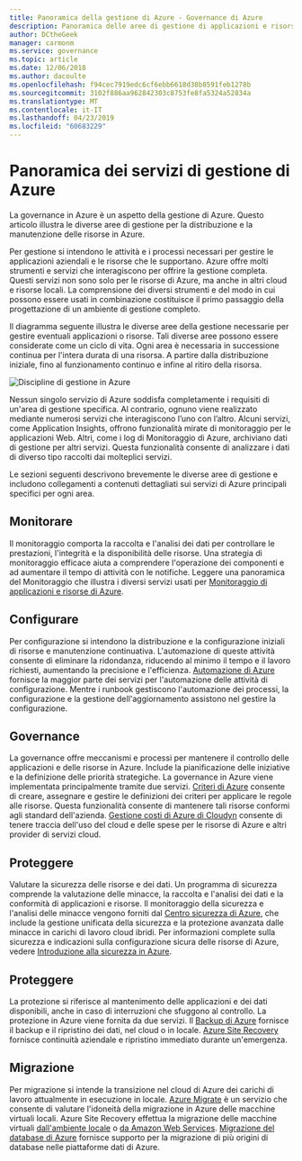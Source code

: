 ```yaml
---
title: Panoramica della gestione di Azure - Governance di Azure
description: Panoramica delle aree di gestione di applicazioni e risorse di Azure con collegamenti a contenuti sugli strumenti di gestione di Azure.
author: DCtheGeek
manager: carmonm
ms.service: governance
ms.topic: article
ms.date: 12/06/2018
ms.author: dacoulte
ms.openlocfilehash: f94cec7919edc6cf6ebb6618d38b8591feb1278b
ms.sourcegitcommit: 3102f886aa962842303c8753fe8fa5324a52834a
ms.translationtype: MT
ms.contentlocale: it-IT
ms.lasthandoff: 04/23/2019
ms.locfileid: "60683229"
---
```

# <a name="overview-of-management-services-in-azure"></a>Panoramica dei servizi di gestione di Azure

La governance in Azure è un aspetto della gestione di Azure. Questo articolo illustra le diverse aree di gestione per la distribuzione e la manutenzione delle risorse in Azure.

Per gestione si intendono le attività e i processi necessari per gestire le applicazioni aziendali e le risorse che le supportano. Azure offre molti strumenti e servizi che interagiscono per offrire la gestione completa. Questi servizi non sono solo per le risorse di Azure, ma anche in altri cloud e risorse locali. La comprensione dei diversi strumenti e del modo in cui possono essere usati in combinazione costituisce il primo passaggio della progettazione di un ambiente di gestione completo.

Il diagramma seguente illustra le diverse aree della gestione necessarie per gestire eventuali applicazioni o risorse. Tali diverse aree possono essere considerate come un ciclo di vita. Ogni area è necessaria in successione continua per l'intera durata di una risorsa. A partire dalla distribuzione iniziale, fino al funzionamento continuo e infine al ritiro della risorsa.

![Discipline di gestione in Azure](../monitoring/media/management-overview/management-capabilities.png)

Nessun singolo servizio di Azure soddisfa completamente i requisiti di un'area di gestione specifica. Al contrario, ognuno viene realizzato mediante numerosi servizi che interagiscono l’uno con l’altro. Alcuni servizi, come Application Insights, offrono funzionalità mirate di monitoraggio per le applicazioni Web. Altri, come i log di Monitoraggio di Azure, archiviano dati di gestione per altri servizi. Questa funzionalità consente di analizzare i dati di diverso tipo raccolti dai molteplici servizi.

Le sezioni seguenti descrivono brevemente le diverse aree di gestione e includono collegamenti a contenuti dettagliati sui servizi di Azure principali specifici per ogni area.

## <a name="monitor"></a>Monitorare

Il monitoraggio comporta la raccolta e l'analisi dei dati per controllare le prestazioni, l'integrità e la disponibilità delle risorse. Una strategia di monitoraggio efficace aiuta a comprendere l'operazione dei componenti e ad aumentare il tempo di attività con le notifiche. Leggere una panoramica del Monitoraggio che illustra i diversi servizi usati per [Monitoraggio di applicazioni e risorse di Azure](../monitoring/monitoring-overview.md).

## <a name="configure"></a>Configurare

Per configurazione si intendono la distribuzione e la configurazione iniziali di risorse e manutenzione continuativa.
L'automazione di queste attività consente di eliminare la ridondanza, riducendo al minimo il tempo e il lavoro richiesti, aumentando la precisione e l'efficienza. [Automazione di Azure](../automation/automation-intro.md) fornisce la maggior parte dei servizi per l'automazione delle attività di configurazione. Mentre i runbook gestiscono l'automazione dei processi, la configurazione e la gestione dell'aggiornamento assistono nel gestire la configurazione.

## <a name="govern"></a>Governance

La governance offre meccanismi e processi per mantenere il controllo delle applicazioni e delle risorse in Azure. Include la pianificazione delle iniziative e la definizione delle priorità strategiche.
La governance in Azure viene implementata principalmente tramite due servizi. [Criteri di Azure](./policy/overview.md) consente di creare, assegnare e gestire le definizioni dei criteri per applicare le regole alle risorse. Questa funzionalità consente di mantenere tali risorse conformi agli standard dell'azienda. [Gestione costi di Azure di Cloudyn](../cost-management/overview.md) consente di tenere traccia dell'uso del cloud e delle spese per le risorse di Azure e altri provider di servizi cloud.

## <a name="secure"></a>Proteggere

Valutare la sicurezza delle risorse e dei dati. Un programma di sicurezza comprende la valutazione delle minacce, la raccolta e l'analisi dei dati e la conformità di applicazioni e risorse. Il monitoraggio della sicurezza e l'analisi delle minacce vengono forniti dal [Centro sicurezza di Azure](../security-center/security-center-intro.md), che include la gestione unificata della sicurezza e la protezione avanzata dalle minacce in carichi di lavoro cloud ibridi. Per informazioni complete sulla sicurezza e indicazioni sulla configurazione sicura delle risorse di Azure, vedere [Introduzione alla sicurezza in Azure](../security/azure-security.md).

## <a name="protect"></a>Proteggere

La protezione si riferisce al mantenimento delle applicazioni e dei dati disponibili, anche in caso di interruzioni che sfuggono al controllo. La protezione in Azure viene fornita da due servizi. Il [Backup di Azure](../backup/backup-introduction-to-azure-backup.md) fornisce il backup e il ripristino dei dati, nel cloud o in locale. [Azure Site Recovery](../site-recovery/site-recovery-overview.md) fornisce continuità aziendale e ripristino immediato durante un'emergenza.

## <a name="migrate"></a>Migrazione

Per migrazione si intende la transizione nel cloud di Azure dei carichi di lavoro attualmente in esecuzione in locale.
[Azure Migrate](../migrate/migrate-overview.md) è un servizio che consente di valutare l'idoneità della migrazione in Azure delle macchine virtuali locali. Azure Site Recovery effettua la migrazione delle macchine virtuali [dall'ambiente locale](../site-recovery/migrate-tutorial-on-premises-azure.md) o [da Amazon Web Services](../site-recovery/migrate-tutorial-aws-azure.md). [Migrazione del database di Azure](../dms/dms-overview.md) fornisce supporto per la migrazione di più origini di database nelle piattaforme dati di Azure.